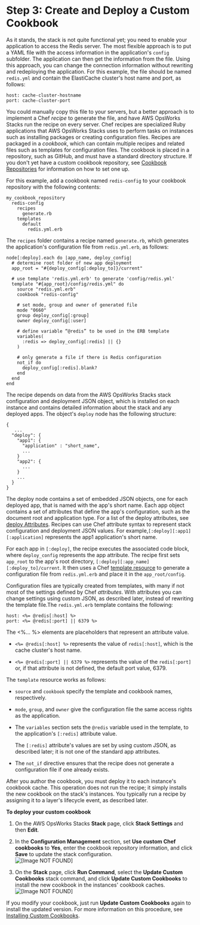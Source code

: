 # Step 3: Create and Deploy a Custom Cookbook<a name="other-services-redis-cookbook"></a>

As it stands, the stack is not quite functional yet; you need to enable your application to access the Redis server\. The most flexible approach is to put a YAML file with the access information in the application's `config` subfolder\. The application can then get the information from the file\. Using this approach, you can change the connection information without rewriting and redeploying the application\. For this example, the file should be named `redis.yml` and contain the ElastiCache cluster's host name and port, as follows:

```
host: cache-cluster-hostname
port: cache-cluster-port
```

You could manually copy this file to your servers, but a better approach is to implement a Chef *recipe* to generate the file, and have AWS OpsWorks Stacks run the recipe on every server\. Chef recipes are specialized Ruby applications that AWS OpsWorks Stacks uses to perform tasks on instances such as installing packages or creating configuration files\. Recipes are packaged in a *cookbook*, which can contain multiple recipes and related files such as templates for configuration files\. The cookbook is placed in a repository, such as GitHub, and must have a standard directory structure\. If you don't yet have a custom cookbook repository, see [Cookbook Repositories](workingcookbook-installingcustom-repo.md) for information on how to set one up\.

For this example, add a cookbook named `redis-config` to your cookbook repository with the following contents:

```
my_cookbook_repository
  redis-config
    recipes
      generate.rb
    templates
      default
        redis.yml.erb
```

The `recipes` folder contains a recipe named `generate.rb`, which generates the application's configuration file from `redis.yml.erb`, as follows:

```
node[:deploy].each do |app_name, deploy_config|
  # determine root folder of new app deployment
  app_root = "#{deploy_config[:deploy_to]}/current"

  # use template 'redis.yml.erb' to generate 'config/redis.yml'
  template "#{app_root}/config/redis.yml" do
    source "redis.yml.erb"
    cookbook "redis-config"

    # set mode, group and owner of generated file
    mode "0660"
    group deploy_config[:group]
    owner deploy_config[:user]

    # define variable “@redis” to be used in the ERB template
    variables(
      :redis => deploy_config[:redis] || {}
    )

    # only generate a file if there is Redis configuration
    not_if do
      deploy_config[:redis].blank?
    end
  end
end
```

The recipe depends on data from the AWS OpsWorks Stacks stack configuration and deployment JSON object, which is installed on each instance and contains detailed information about the stack and any deployed apps\. The object's `deploy` node has the following structure:

```
{
   ...
  "deploy": {
    "app1": {
      "application" : "short_name",
      ...
    }
    "app2": {
      ...
    }
    ...
  }
}
```

The deploy node contains a set of embedded JSON objects, one for each deployed app, that is named with the app's short name\. Each app object contains a set of attributes that define the app's configuration, such as the document root and application type\. For a list of the deploy attributes, see [deploy Attributes](attributes-json-deploy.md)\. Recipes can use Chef attribute syntax to represent stack configuration and deployment JSON values\. For example,`[:deploy][:app1][:application]` represents the app1 application's short name\. 

For each app in `[:deploy]`, the recipe executes the associated code block, where `deploy_config` represents the app attribute\. The recipe first sets `app_root` to the app's root directory, `[:deploy][:app_name][:deploy_to]/current`\. It then uses a Chef [template resource](https://docs.chef.io/chef/resources.html#template) to generate a configuration file from `redis.yml.erb` and place it in the `app_root/config`\.

 Configuration files are typically created from templates, with many if not most of the settings defined by Chef *attributes*\. With attributes you can change settings using custom JSON, as described later, instead of rewriting the template file\.The `redis.yml.erb` template contains the following:

```
host: <%= @redis[:host] %>
port: <%= @redis[:port] || 6379 %>
```

The <%\.\.\. %> elements are placeholders that represent an attribute value\.

+ `<%= @redis[:host] %>` represents the value of `redis[:host]`, which is the cache cluster's host name\.

+ `<%= @redis[:port] || 6379 %>` represents the value of the `redis[:port]` or, if that attribute is not defined, the default port value, 6379\.

The `template` resource works as follows:

+ `source` and `cookbook` specify the template and cookbook names, respectively\.

+ `mode`, `group`, and `owner` give the configuration file the same access rights as the application\.

+ The `variables` section sets the `@redis` variable used in the template, to the application's `[:redis]` attribute value\.

  The `[:redis]` attribute's values are set by using custom JSON, as described later; it is not one of the standard app attributes\.

+ The `not_if` directive ensures that the recipe does not generate a configuration file if one already exists\.

After you author the cookbook, you must deploy it to each instance's cookbook cache\. This operation does not run the recipe; it simply installs the new cookbook on the stack's instances\. You typically run a recipe by assigning it to a layer's lifecycle event, as described later\.

**To deploy your custom cookbook**

1. On the AWS OpsWorks Stacks **Stack** page, click **Stack Settings** and then **Edit**\.

1. In the **Configuration Management** section, set **Use custom Chef cookbooks** to **Yes**, enter the cookbook repository information, and click **Save** to update the stack configuration\.  
![\[Image NOT FOUND\]](http://docs.aws.amazon.com/opsworks/latest/userguide/images/redis_walkthrough_cookbook.png)

1. On the **Stack** page, click **Run Command**, select the **Update Custom Cookbooks** stack command, and click **Update Custom Cookbooks** to install the new cookbook in the instances' cookbook caches\.   
![\[Image NOT FOUND\]](http://docs.aws.amazon.com/opsworks/latest/userguide/images/redis_walkthrough_command.png)

If you modify your cookbook, just run **Update Custom Cookbooks** again to install the updated version\. For more information on this procedure, see [Installing Custom Cookbooks](workingcookbook-installingcustom-enable.md)\.